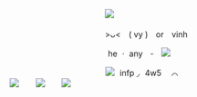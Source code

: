 ㅤㅤㅤㅤㅤㅤㅤㅤㅤㅤㅤㅤㅤㅤ![](https://media.discordapp.net/attachments/860333357169508355/1163715974462177331/WHITE_DIVIDER.png?ex=654095f5&is=652e20f5&hm=c290261392f01dc8cccaded1193c82b27ab6718dd1641225dbed6ecd6cd93546&=)

ㅤㅤㅤㅤㅤㅤㅤㅤㅤㅤㅤㅤㅤㅤ>ᴗ< ( vy ) or vinh 

ㅤㅤㅤㅤㅤㅤㅤㅤㅤㅤㅤㅤㅤ  he ㆍ any ⏑ ![](https://media.discordapp.net/attachments/860333357169508355/1055308663159533578/PVHECEE.png)

ㅤㅤㅤㅤㅤㅤㅤㅤㅤㅤㅤㅤㅤ ![](https://media.discordapp.net/attachments/860333357169508355/1055333638893482075/Qx8zkvv.png)  infp ◞  4w5  ⌒   
ㅤㅤㅤㅤㅤㅤㅤㅤㅤㅤㅤㅤㅤㅤ
ㅤ[![](https://64.media.tumblr.com/9bcc96a8d279423ad6909e7d877805b0/b7597f61c0b364ad-2a/s75x75_c1/c91e57d167bee9cfa58d0dff49e81fbf48ef052c.pnj)](https://naruto.fandom.com/wiki/Sasuke_Uchiha) ㅤㅤ[![](https://64.media.tumblr.com/73d91bddfdc2f3ba3af80c8c53859fc9/b7597f61c0b364ad-3c/s75x75_c1/a5e5a3a4417d98bd31444ef74dbeced70087c6dd.pnj)](https://www.khwiki.com/Roxas) ㅤㅤ[![](https://64.media.tumblr.com/e10f8bbdcfcddb51fabd68787845ad30/b7597f61c0b364ad-13/s75x75_c1/53909f50a7380895a98776c6cd654ad47c4f62ad.pnj)](https://hannibal.fandom.com/wiki/Will_Graham_(TV))
